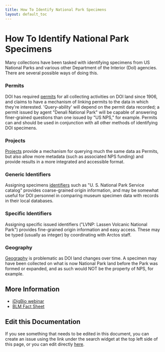 ```yaml
---
title: How To Identify National Park Specimens
layout: default_toc
---
```

# How To Identify National Park Specimens

Many collections have been tasked with identifying specimens from US National Parks and various other Department of the Interior (DoI)
agencies. There are several possible ways of doing this.

### Permits

DOI has required [permits](/documentation/permits.html) for all collecting activities on DOI land since 1906, and claims to have a mechanism of linking permits 
to the data in which they're interested. 'Query-ability' will depend on the permit data recorded; a permit issued by agent
"Denali National Park" will be capable of answering finer-grained questions than one issued by "US NPS," for example.
Permits can and should be used in conjunction with all other methods of identifying DOI specimens.

### Projects

[Projects](/documentation/projects.html) provide a mechanism for querying much the same data as Permits, but also allow more metadata (such as associated NPS funding)
and provide results in a more integrated and accessible format.

### Generic Identifiers

Assigning specimens [identifiers](/documentation/other-identifying-numbers.html) such as "U. S. National Park Service catalog" provides coarse-grained origin information, and may
be somewhat useful for DOI personnel in comparing museum specimen data with records in their local databases.

### Specific Identifiers

Assigning specific issued identifiers ("LVNP: Lassen Volcanic National Park") provides fine-grained origin information and easy access. 
These may be typed (usually as integer) by coordinating with Arctos staff.

### Geography

[Geography](/documentation/higher-geography.html) is problematic as DOI land changes over time. A specimen may have been collected on what is now National Park land before the 
Park was formed or expanded, and as such would NOT be the property of NPS, for example.

## More Information

* [iDigBio webinar](https://idigbio.adobeconnect.com/_a1130716096/p4hcf8is01h/?launcher=false&fcsContent=true&pbMode=normal)
* [BLM Fact Sheet](https://www.blm.gov/sites/blm.gov/files/programs_cultural%20heritage%20and%20paleontology_paleontology_quick%20links_prpa%20fact%20sheet%20II.pdf)

## Edit this Documentation

If you see something that needs to be edited in this document, you can create an issue using the link under the search widget at the top left side of this page, or you can edit directly <a href="https://github.com/ArctosDB/documentation-wiki/edit/gh-pages/_how_to/National-Park-Specimens.markdown" target="_blank">here</a>.
